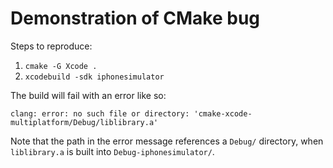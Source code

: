 # Demonstration of CMake bug

Steps to reproduce:

1. `cmake -G Xcode .`
2. `xcodebuild -sdk iphonesimulator`

The build will fail with an error like so:

```
clang: error: no such file or directory: 'cmake-xcode-multiplatform/Debug/liblibrary.a'
```

Note that the path in the error message references a `Debug/` directory, when `liblibrary.a` is
built into `Debug-iphonesimulator/`.
